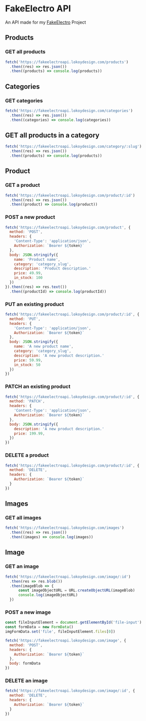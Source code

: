 # FakeElectro API
An API made for my [FakeElectro](https://github.com/lokoydesign/fakeelectro) Project

## Products
### GET all products
```javascript
fetch('https://fakeelectroapi.lokoydesign.com/products')
  .then((res) => res.json())
  .then((products) => console.log(products))
```

## Categories
### GET categories
```javascript
fetch('https://fakeelectroapi.lokoydesign.com/categories')
  .then((res) => res.json())
  .then((categories) => console.log(categories))
```

## GET all products in a category
```javascript
fetch('https://fakeelectroapi.lokoydesign.com/category/:slug')
  .then((res) => res.json())
  .then((products) => console.log(products))
```

## Product
### GET a product
```javascript
fetch('https://fakeelectroapi.lokoydesign.com/product/:id')
  .then((res) => res.json())
  .then((product) => console.log(product))
```

### POST a new product
```javascript
fetch('https://fakeelectroapi.lokoydesign.com/product', {
  method: 'POST',
  headers: {
    'Content-Type': 'application/json',
    Authorization: `Bearer ${token}`
  },
  body: JSON.stringify({
    name: 'Product name',
    category: 'category_slug',
    description: 'Product description.'
    price: 49.99,
    in_stock: 100
  })
}).then((res) => res.text())
  .then((productId) => console.log(productId))
```

### PUT an existing product
```javascript
fetch('https://fakeelectroapi.lokoydesign.com/product/:id', {
  method: 'PUT',
  headers: {
    'Content-Type': 'application/json',
    Authorization: `Bearer ${token}`
  },
  body: JSON.stringify({
    name: 'A new product name',
    category: 'category_slug',
    description: 'A new product description.'
    price: 59.99,
    in_stock: 50
  })
})
```

### PATCH an existing product
```javascript
fetch('https://fakeelectroapi.lokoydesign.com/product/:id', {
  method: 'PATCH',
  headers: {
    'Content-Type': 'application/json',
    Authorization: `Bearer ${token}`
  },
  body: JSON.stringify({
    description: 'A new product description.'
    price: 199.99,
  })
})
```

### DELETE a product
```javascript
fetch('https://fakeelectroapi.lokoydesign.com/product/:id', {
  method: 'DELETE',
  headers: {
    Authorization: `Bearer ${token}`
  }
})
```

## Images
### GET all images
```javascript
fetch('https://fakeelectroapi.lokoydesign.com/images')
  .then((res) => res.json())
  .then((images) => console.log(images))
```

## Image
### GET an image
```javascript
fetch('https://fakeelectroapi.lokoydesign.com/image/:id')
  .then(res => res.blob())
  .then(imageBlob => {
      const imageObjectURL = URL.createObjectURL(imageBlob)
      console.log(imageObjectURL)
  })
```

### POST a new image
```javascript
const fileInputElement = document.getElementById('file-input')
const formData = new FormData()
imgFormData.set('file', fileInputElement.files[0])

fetch('https://fakeelectroapi.lokoydesign.com/image', {
  method: 'POST',
  headers: {
    Authorization: `Bearer ${token}`
  },
  body: formData
})
```

### DELETE an image
```javascript
fetch('https://fakeelectroapi.lokoydesign.com/image/:id', {
  method: 'DELETE',
  headers: {
    Authorization: `Bearer ${token}`
  }
})
```
